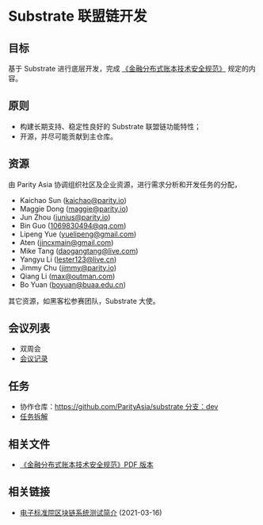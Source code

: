 # Substrate 联盟链开发

## 目标

基于 Substrate 进行底层开发，完成 [《金融分布式账本技术安全规范》](https://www.cfstc.org/bzgk/gk/view/bzxq.jsp?i_id=1855) 规定的内容。

## 原则

* 构建长期支持、稳定性良好的 Substrate 联盟链功能特性；
* 开源，并尽可能贡献到主仓库。

## 资源

由 Parity Asia 协调组织社区及企业资源，进行需求分析和开发任务的分配，

* Kaichao Sun (kaichao@parity.io)
* Maggie Dong (maggie@parity.io)
* Jun Zhou (junius@parity.io)
* Bin Guo (1069830494@qq.com)
* Lipeng Yue (yuelipeng@gmail.com)
* Aten (jincxmain@gmail.com)
* Mike Tang (daogangtang@live.com)
* Yangyu Li (lester123@live.cn)
* Jimmy Chu (jimmy@parity.io)
* Qiang Li (max@outman.com)
* Bo Yuan (boyuan@buaa.edu.cn)

其它资源，如黑客松参赛团队，Substrate 大使。

## 会议列表

* 双周会
* [会议记录](./docs/meeting_summary.md)

## 任务

* 协作仓库：[https://github.com/ParityAsia/substrate 分支：dev](https://github.com/ParityAsia/substrate/tree/dev)
* [任务拆解](https://docs.google.com/spreadsheets/d/109i2MazaxlTuHeGkm9srD9JeFJcp299UyHxR0Bn27ak/edit?usp=sharing)

## 相关文件

* [《金融分布式账本技术安全规范》PDF 版本](./references/financial_distributed_ledger_spec.pdf)

## 相关链接

* [电子标准院区块链系统测试简介](https://mp.weixin.qq.com/s/CEmvqjGke-UMCscEZo5RRw) (2021-03-16)
